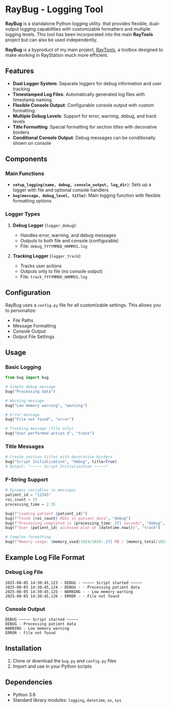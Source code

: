 # RayBug - Logging Tool

**RayBug** is a standalone Python logging utility. that provides flexible, dual-output logging capabilities with customizable formatters and multiple logging levels. This tool has been incorporated into the main **RayTools** project but can also be used independently.

**RayBug** is a byproduct of my main project, [RayTools](https://github.com/Spencers-Desk/RayTools), a toolbox designed to make working in RayStation much more efficient.

## Features

- **Dual Logger System**: Separate loggers for debug information and user tracking
- **Timestamped Log Files**: Automatically generated log files with timestamp naming
- **Flexible Console Output**: Configurable console output with custom formatting
- **Multiple Debug Levels**: Support for error, warning, debug, and track levels
- **Title Formatting**: Special formatting for section titles with decorative borders
- **Conditional Console Output**: Debug messages can be conditionally shown on console

## Components

### Main Functions

- **`setup_logging(name, debug, console_output, log_dir)`**: Sets up a logger with file and optional console handlers
- **`bug(message, debug_level, title)`**: Main logging function with flexible formatting options

### Logger Types

1. **Debug Logger** (`logger_debug`): 
   - Handles error, warning, and debug messages
   - Outputs to both file and console (configurable)
   - File: `debug_YYYYMMDD_HHMMSS.log`

2. **Tracking Logger** (`logger_track`):
   - Tracks user actions
   - Outputs only to file (no console output)
   - File: `track_YYYYMMDD_HHMMSS.log`

## Configuration

RayBug uses a `config.py` file for all customizable settings. This allows you to personalize:

- File Paths
- Message Formatting
- Console Output
- Output File Settings

## Usage

### Basic Logging

```python
from bug import bug

# Simple debug message
bug("Processing data")

# Warning message
bug("Low memory warning", "warning")

# Error message
bug("File not found", "error")

# Tracking message (file only)
bug("User performed action X", "track")
```

### Title Messages

```python
# Create section titles with decorative borders
bug("Script Initialization", "debug", title=True)
# Output: "~~~~~ Script Initialization ~~~~~"
```

### F-String Support

```python
# Dynamic variables in messages
patient_id = "12345"
roi_count = 15
processing_time = 2.35

bug(f"Loading patient {patient_id}")
bug(f"Found {roi_count} ROIs in patient data", "debug")
bug(f"Processing completed in {processing_time:.2f} seconds", "debug", title=True)
bug(f"User {patient_id} accessed plan at {datetime.now()}", "track")

# Complex formatting
bug(f"Memory usage: {memory_used/1024/1024:.1f} MB / {memory_total/1024/1024:.1f} MB", "warning")
```

## Example Log File Format

### Debug Log File
```
2025-08-05 14:30:45,123 - DEBUG - ~~~~~ Script started ~~~~~
2025-08-05 14:30:45,124 - DEBUG - - Processing patient data
2025-08-05 14:30:45,125 - WARNING - - Low memory warning
2025-08-05 14:30:45,126 - ERROR - - File not found
```

### Console Output
```
DEBUG ~~~~~ Script started ~~~~~
DEBUG - Processing patient data
WARNING - Low memory warning
ERROR - File not found
```

## Installation

1. Clone or download the `bug.py` and `config.py` files
2. Import and use in your Python scripts

## Dependencies

- Python 3.6
- Standard library modules: `logging`, `datetime`, `os`, `sys`